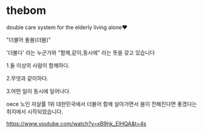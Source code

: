 # thebom
double care system for the elderly living alone♥

"더불어 돌봄(더봄)"

'더불다' 라는 누군가와 "함께,같이,동시에" 라는 뜻을 갖고 있습니다 

1.둘 이상의 사람이 함께하다.

2.무엇과 같이하다.

3.어떤 일이 동시에 일어나다.

oece 노인 자살률 1위 대한민국에서 더불어 함께 살아가면서 봄이 전해진다면 좋겠다는 취지에서 시작되었습니다.

https://www.youtube.com/watch?v=xB9hk_ElHQA&t=4s 
